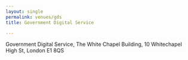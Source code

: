 ```yaml
---
layout: single
permalink: venues/gds
title: Government Digital Service

---
```


Government Digital Service, The White Chapel Building, 10 Whitechapel High St, London E1 8QS